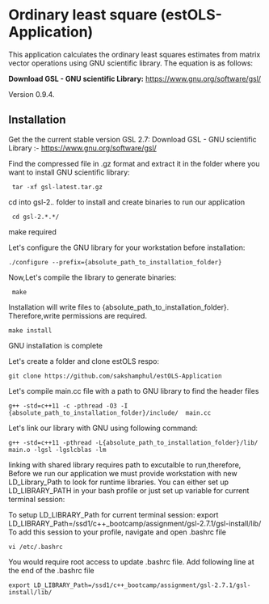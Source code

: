 # Ordinary least square (estOLS-Application)
This application calculates the ordinary least squares estimates from matrix vector operations using GNU scientific library. The equation is as follows:

**Download GSL - GNU scientific Library:** https://www.gnu.org/software/gsl/

Version 0.9.4.

## Installation

Get the the current stable version GSL 2.7: Download GSL - GNU scientific Library :- https://www.gnu.org/software/gsl/

Find the compressed file in .gz format and extract it in the folder where you want to install GNU scientific library:

     tar -xf gsl-latest.tar.gz

cd into gsl-2.*.* folder to install and create binaries to run our application

     cd gsl-2.*.*/

make required

Let's configure the GNU library for your workstation before installation:

    ./configure --prefix={absolute_path_to_installation_folder}

Now,Let's compile the library to generate binaries:

     make 

Installation will write files to {absolute_path_to_installation_folder}. Therefore,write permissions are required. 

    make install

GNU installation is complete

Let's create a folder and clone estOLS respo: 

    git clone https://github.com/sakshamphul/estOLS-Application

Let's compile main.cc file with a path to GNU library to find the header files

    g++ -std=c++11 -c -pthread -O3 -I {absolute_path_to_installation_folder}/include/  main.cc

Let's link our library with GNU using following command:

    g++ -std=c++11 -pthread -L{absolute_path_to_installation_folder}/lib/ main.o -lgsl -lgslcblas -lm

linking with shared library requires path to excutalble to run,therefore, 
Before we run our application we must provide workstation with new LD_Library_Path to look for runtime libraries. You can either set up LD_LIBRARY_PATH in your bash profile or just set up variable for current terminal session:
 
To setup LD_LIBRARY_Path for current terminal session:
     export LD_LIBRARY_Path=/ssd1/c++_bootcamp/assignment/gsl-2.7.1/gsl-install/lib/
To add this session to your profile, navigate and open .bashrc file 
    
    vi /etc/.bashrc

You would require root access to update .bashrc file.
Add following line at the end of the .bashrc file
 
    export LD_LIBRARY_Path=/ssd1/c++_bootcamp/assignment/gsl-2.7.1/gsl-install/lib/
